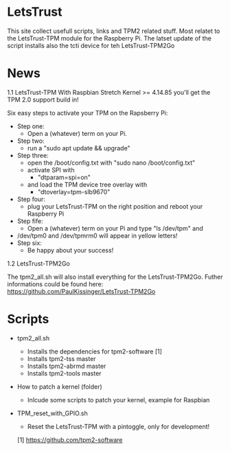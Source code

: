 # LetsTrust

This site collect usefull scripts, links and TPM2 related stuff.
Most relatet to the LetsTrust-TPM module for the Raspberry Pi.
The latset update of the script installs also the tcti device for teh LetsTrust-TPM2Go

# News

1.1 LetsTrust-TPM
With Raspbian Stretch Kernel >= 4.14.85 you'll get the TPM 2.0 support build in!

Six easy steps to activate your TPM on the Rapsberry Pi:

* Step one:
  * Open a (whatever) term on your Pi.
* Step two:
   * run a "sudo apt update && upgrade"
* Step three:
    * open the /boot/config.txt with "sudo nano /boot/config.txt"
    * activate SPI with
       * "dtparam=spi=on"
    * and load the TPM device tree overlay with
       * "dtoverlay=tpm-slb9670"
* Step four:
  * plug your LetsTrust-TPM on the right position and reboot your Raspberry Pi
* Step fife:
  * Open a (whatever) term on your Pi and type "ls /dev/tpm" and
* /dev/tpm0 and /dev/tpmrm0 will appear in yellow letters!
* Step six:
  * Be happy about your success!

1.2 LetsTrust-TPM2Go

The tpm2_all.sh will also install everything for the LetsTrust-TPM2Go.
Futher informations could be found here:
https://github.com/PaulKissinger/LetsTrust-TPM2Go

# Scripts

* tpm2_all.sh
  * Installs the dependencies for tpm2-software [1]
  * Installs tpm2-tss master
  * Installs tpm2-abrmd master
  * Installs tpm2-tools master

* How to patch a kernel (folder)
  * Inlcude some scripts to patch your kernel, example for Raspbian

* TPM_reset_with_GPIO.sh
  * Reset the LetsTrust-TPM with a pintoggle, only for development!



  [1] https://github.com/tpm2-software
